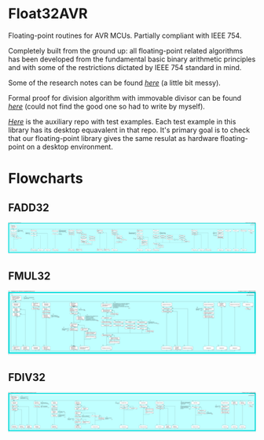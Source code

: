 ﻿# Float32AVR
Floating-point routines for AVR MCUs. Partially compliant with IEEE 754.

Completely built from the ground up: all floating-point related algorithms has been developed from the fundamental basic binary arithmetic principles and with some of the restrictions dictated by IEEE 754 standard in mind.

Some of the research notes can be found [*here*](https://drive.google.com/open?id=17ViZAw4rgcqFg06v3ZrvuvWtl1nly2Ic&usp=drive_fs) (a little bit messy).

Formal proof for division algorithm with immovable divisor can be found [*here*](https://drive.google.com/open?id=10WZpMqTUmbDx7oKYT3m1wm0OJeUH0PQj&usp=drive_fs) (could not find the good one so had to write by myself).

[*Here*](https://github.com/igor-240340/Float32AVRTest) is the auxiliary repo with test examples. Each test example in this library has its desktop equavalent in that repo. It's primary goal is to check that our floating-point library gives the same resulat as hardware floating-point on a desktop environment.

# Flowcharts
## FADD32
![](docs/flowchart_fadd.png)
## FMUL32
![](docs/flowchart_fmul.png)
## FDIV32
![](docs/flowchart_fdiv.png)
